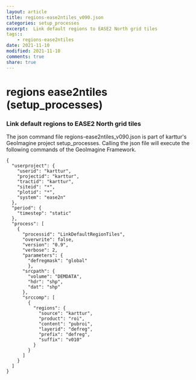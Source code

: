 ```yaml
---
layout: article
title: regions-ease2ntiles_v090.json
categories: setup_processes
excerpt:  Link default regions to EASE2 North grid tiles
tags:: 
    - regions-ease2ntiles
date: 2021-11-10
modified: 2021-11-10
comments: true
share: true
---
```


# regions ease2ntiles (setup_processes)

###  Link default regions to EASE2 North grid tiles

The json command file <span class='file'>regions-ease2ntiles_v090.json</span> is part of karttur's GeoImagine project <span class='project'>setup_processes</span>. Calling the json file will execute the following commands of the GeoImagine Framework.

```
{
  "userproject": {
    "userid": "karttur",
    "projectid": "karttur",
    "tractid": "karttur",
    "siteid": "*",
    "plotid": "*",
    "system": "ease2n"
  },
  "period": {
    "timestep": "static"
  },
  "process": [
    {
      "processid": "LinkDefaultRegionTiles",
      "overwrite": false,
      "version": "0.9",
      "verbose": 2,
      "parameters": {
        "defregmask": "global"
        },
      "srcpath": {
        "volume": "DEMDATA",
        "hdr": "shp",
        "dat": "shp"
      },
      "srccomp": [
        {
          "regions": {
            "source": "karttur",
            "product": "roi",
            "content": "pubroi",
            "layerid": "defreg",
            "prefix": "defreg",
            "suffix": "v010"
          }
        }
      ]
    }
  ]
}
```

